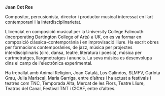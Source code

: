 **Joan Cot Ros**

Compositor, percusionista, director i productor musical interessat en l’art contemporani i la interdisciplinarietat. 

Llicenciat en composició musical per la University College Falmouth (incorporating Dartington College of Arts) a UK, on es va formar en composició clàssica-contemporània i en improvisació lliure. Ha escrit obres per formacions contemporànies, de jazz, música per projectes interdisciplinaris (circ, dansa, teatre, literatura i poesia), música per curtmetratges, llargmetratges i anuncis. La seva música es desenvolupa dins el camp de l'electrònica experimental. 

Ha treballat amb Animal Religion, Joan Català, Los Galindos, SLMFV, Carlota Grau, Julia Mariscal, Maria Garriga, entre d’altres i ha actuat a festivals i teatres com TNC, Temporada Alta, Mercat de les Flors, Teatre Lliure, Teatros del Canal, Festival TNT i C!CAF, entre d'altres.
